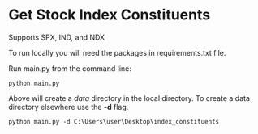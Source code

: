 # Get Stock Index Constituents

Supports SPX, IND, and NDX

To run locally you will need the packages in requirements.txt file.

Run main.py from the command line:
```
python main.py
```

Above will create a _data_ directory in the local directory. To create a data directory elsewhere use the __-d__ flag.
```
python main.py -d C:\Users\user\Desktop\index_constituents
```
